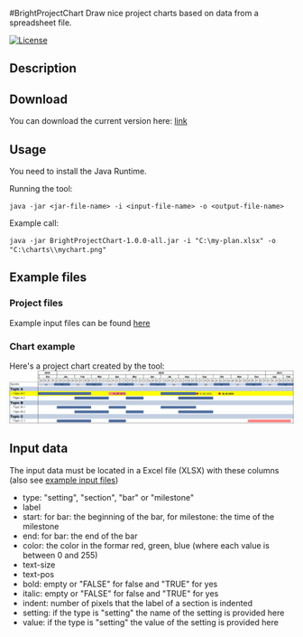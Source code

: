 #BrightProjectChart
Draw nice project charts based on data from a spreadsheet file.

[![License](https://img.shields.io/badge/License-Apache%202.0-blue.svg)](https://opensource.org/licenses/Apache-2.0)
 
## Description
 
## Download 
You can download the current version here:
[link](https://github.com/pheyse/BrightProjectChart/tree/master/build/libs)

## Usage
You need to install the Java Runtime.

Running the tool:
```
java -jar <jar-file-name> -i <input-file-name> -o <output-file-name>
```
Example call:
```
java -jar BrightProjectChart-1.0.0-all.jar -i "C:\my-plan.xlsx" -o "C:\charts\\mychart.png"
```



## Example files
### Project files
Example input files can be found [here](https://github.com/pheyse/BrightProjectChart/tree/master/data)

### Chart example
Here's a project chart created by the tool:
![Chart](https://github.com/pheyse/BrightProjectChart/blob/master/examples/example_a.png "Chart")


## Input data
The input data must be located in a Excel file (XLSX) with these columns (also see [example input files](https://github.com/pheyse/BrightProjectChart/tree/master/data))
 - type: "setting", "section", "bar" or "milestone"
 - label
 - start: for bar: the beginning of the bar, for milestone: the time of the milestone
 - end: for bar: the end of the bar
 - color: the color in the formar red, green, blue (where each value is between 0 and 255)
 - text-size
 - text-pos
 - bold: empty or "FALSE" for false and "TRUE" for yes
 - italic: empty or "FALSE" for false and "TRUE" for yes
 - indent: number of pixels that the label of a section is indented
 - setting: if the type is "setting" the name of the setting is provided here
 - value: if the type is "setting" the value of the setting is provided here
